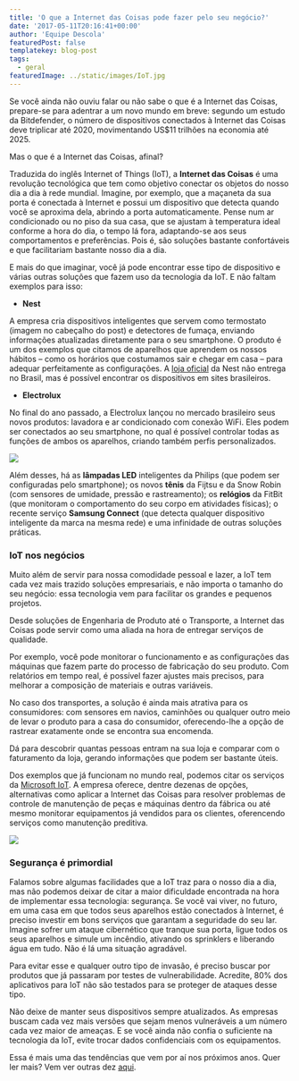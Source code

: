 ```yaml
---
title: 'O que a Internet das Coisas pode fazer pelo seu negócio?'
date: '2017-05-11T20:16:41+00:00'
author: 'Equipe Descola'
featuredPost: false
templatekey: blog-post
tags:
  - geral
featuredImage: ../static/images/IoT.jpg
---
```


Se você ainda não ouviu falar ou não sabe o que é a Internet das Coisas, prepare-se para adentrar a um novo mundo em breve: segundo um estudo da Bitdefender, o número de dispositivos conectados à Internet das Coisas deve triplicar até 2020, movimentando US$11 trilhões na economia até 2025.

Mas o que é a Internet das Coisas, afinal?

Traduzida do inglês Internet of Things (IoT), a **Internet das Coisas** é uma revolução tecnológica que tem como objetivo conectar os objetos do nosso dia a dia à rede mundial. Imagine, por exemplo, que a maçaneta da sua porta é conectada à Internet e possui um dispositivo que detecta quando você se aproxima dela, abrindo a porta automaticamente. Pense num ar condicionado ou no piso da sua casa, que se ajustam à temperatura ideal conforme a hora do dia, o tempo lá fora, adaptando-se aos seus comportamentos e preferências. Pois é, são soluções bastante confortáveis e que facilitariam bastante nosso dia a dia.

E mais do que imaginar, você já pode encontrar esse tipo de dispositivo e várias outras soluções que fazem uso da tecnologia da IoT. E não faltam exemplos para isso:

- **Nest**

A empresa cria dispositivos inteligentes que servem como termostato (imagem no cabeçalho do post) e detectores de fumaça, enviando informações atualizadas diretamente para o seu smartphone. O produto é um dos exemplos que citamos de aparelhos que aprendem os nossos hábitos – como os horários que costumamos sair e chegar em casa – para adequar perfeitamente as configurações. A [loja oficial](https://store.nest.com/) da Nest não entrega no Brasil, mas é possível encontrar os dispositivos em sites brasileiros.

- **Electrolux**

No final do ano passado, a Electrolux lançou no mercado brasileiro seus novos produtos: lavadora e ar condicionado com conexão WiFi. Eles podem ser conectados ao seu smartphone, no qual é possível controlar todas as funções de ambos os aparelhos, criando também perfis personalizados.

![](https://descola.org/drops/wp-content/uploads/2017/05/electrolux.jpg)

Além desses, há as **lâmpadas LED** inteligentes da Philips (que podem ser configuradas pelo smartphone); os novos **tênis** da Fijtsu e da Snow Robin (com sensores de umidade, pressão e rastreamento); os **relógios** da FitBit (que monitoram o comportamento do seu corpo em atividades físicas); o recente serviço **Samsung Connect** (que detecta qualquer dispositivo inteligente da marca na mesma rede) e uma infinidade de outras soluções práticas.

### IoT nos negócios

Muito além de servir para nossa comodidade pessoal e lazer, a IoT tem cada vez mais trazido soluções empresariais, e não importa o tamanho do seu negócio: essa tecnologia vem para facilitar os grandes e pequenos projetos.

Desde soluções de Engenharia de Produto até o Transporte, a Internet das Coisas pode servir como uma aliada na hora de entregar serviços de qualidade.

Por exemplo, você pode monitorar o funcionamento e as configurações das máquinas que fazem parte do processo de fabricação do seu produto. Com relatórios em tempo real, é possível fazer ajustes mais precisos, para melhorar a composição de materiais e outras variáveis.

No caso dos transportes, a solução é ainda mais atrativa para os consumidores: com sensores em navios, caminhões ou qualquer outro meio de levar o produto para a casa do consumidor, oferecendo-lhe a opção de rastrear exatamente onde se encontra sua encomenda.

Dá para descobrir quantas pessoas entram na sua loja e comparar com o faturamento da loja, gerando informações que podem ser bastante úteis.

Dos exemplos que já funcionam no mundo real, podemos citar os serviços da [Microsoft IoT](https://www.microsoft.com/pt-br/internet-of-things/). A empresa oferece, dentre dezenas de opções, alternativas como aplicar a Internet das Coisas para resolver problemas de controle de manutenção de peças e máquinas dentro da fábrica ou até mesmo monitorar equipamentos já vendidos para os clientes, oferencendo serviços como manutenção preditiva.

![](https://descola.org/drops/wp-content/uploads/2017/05/iot1.png)

### Segurança é primordial

Falamos sobre algumas facilidades que a IoT traz para o nosso dia a dia, mas não podemos deixar de citar a maior dificuldade encontrada na hora de implementar essa tecnologia: segurança. Se você vai viver, no futuro, em uma casa em que todos seus aparelhos estão conectados à Internet, é preciso investir em bons serviços que garantam a seguridade do seu lar. Imagine sofrer um ataque cibernético que tranque sua porta, ligue todos os seus aparelhos e simule um incêndio, ativando os sprinklers e liberando água em tudo. Não é lá uma situação agradável.

Para evitar esse e qualquer outro tipo de invasão, é preciso buscar por produtos que já passaram por testes de vulnerabilidade. Acredite, 80% dos aplicativos para IoT não são testados para se proteger de ataques desse tipo.

Não deixe de manter seus dispositivos sempre atualizados. As empresas buscam cada vez mais versões que sejam menos vulneráveis a um número cada vez maior de ameaças. E se você ainda não confia o suficiente na tecnologia da IoT, evite trocar dados confidenciais com os equipamentos.

Essa é mais uma das tendências que vem por aí nos próximos anos. Quer ler mais? Vem ver outras dez [aqui](https://descola.org/drops/tendencias-de-inovacao-para-2017/).
